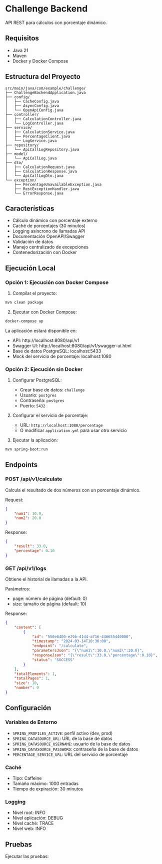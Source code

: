 # Challenge Backend

API REST para cálculos con porcentaje dinámico.

## Requisitos

- Java 21
- Maven
- Docker y Docker Compose

## Estructura del Proyecto

```
src/main/java/com/example/challenge/
├── ChallengeBackendApplication.java
├── config/
│   ├── CacheConfig.java
│   ├── AsyncConfig.java
│   └── OpenApiConfig.java
├── controller/
│   ├── CalculationController.java
│   └── LogController.java
├── service/
│   ├── CalculationService.java
│   ├── PercentageClient.java
│   └── LogService.java
├── repository/
│   └── ApiCallLogRepository.java
├── model/
│   └── ApiCallLog.java
├── dto/
│   ├── CalculationRequest.java
│   ├── CalculationResponse.java
│   └── ApiCallLogDto.java
└── exception/
    ├── PercentageUnavailableException.java
    ├── RestExceptionHandler.java
    └── ErrorResponse.java
```

## Características

- Cálculo dinámico con porcentaje externo
- Caché de porcentajes (30 minutos)
- Logging asíncrono de llamadas API
- Documentación OpenAPI/Swagger
- Validación de datos
- Manejo centralizado de excepciones
- Contenedorización con Docker

## Ejecución Local

### Opción 1: Ejecución con Docker Compose

1. Compilar el proyecto:
```bash
mvn clean package
```

2. Ejecutar con Docker Compose:
```bash
docker-compose up
```

La aplicación estará disponible en:
- API: http://localhost:8080/api/v1
- Swagger UI: http://localhost:8080/api/v1/swagger-ui.html
- Base de datos PostgreSQL: localhost:5433
- Mock del servicio de porcentaje: localhost:1080

### Opción 2: Ejecución sin Docker

1. Configurar PostgreSQL:
   - Crear base de datos: `challenge`
   - Usuario: `postgres`
   - Contraseña: `postgres`
   - Puerto: `5432`

2. Configurar el servicio de porcentaje:
   - URL: `http://localhost:1080/percentage`
   - O modificar `application.yml` para usar otro servicio

3. Ejecutar la aplicación:
```bash
mvn spring-boot:run
```

## Endpoints

### POST /api/v1/calculate
Calcula el resultado de dos números con un porcentaje dinámico.

Request:
```json
{
    "num1": 10.0,
    "num2": 20.0
}
```

Response:
```json
{
    "result": 33.0,
    "percentage": 0.10
}
```

### GET /api/v1/logs
Obtiene el historial de llamadas a la API.

Parámetros:
- page: número de página (default: 0)
- size: tamaño de página (default: 10)

Response:
```json
{
    "content": [
        {
            "id": "550e8400-e29b-41d4-a716-446655440000",
            "timestamp": "2024-03-14T10:30:00",
            "endpoint": "/calculate",
            "parametersJson": "{\"num1\":10.0,\"num2\":20.0}",
            "responseJson": "{\"result\":33.0,\"percentage\":0.10}",
            "status": "SUCCESS"
        }
    ],
    "totalElements": 1,
    "totalPages": 1,
    "size": 10,
    "number": 0
}
```

## Configuración

### Variables de Entorno
- `SPRING_PROFILES_ACTIVE`: perfil activo (dev, prod)
- `SPRING_DATASOURCE_URL`: URL de la base de datos
- `SPRING_DATASOURCE_USERNAME`: usuario de la base de datos
- `SPRING_DATASOURCE_PASSWORD`: contraseña de la base de datos
- `PERCENTAGE_SERVICE_URL`: URL del servicio de porcentaje

### Caché
- Tipo: Caffeine
- Tamaño máximo: 1000 entradas
- Tiempo de expiración: 30 minutos

### Logging
- Nivel root: INFO
- Nivel aplicación: DEBUG
- Nivel caché: TRACE
- Nivel web: INFO

## Pruebas

Ejecutar las pruebas:
```